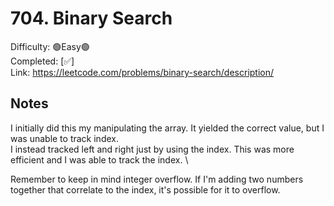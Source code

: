 # 704. Binary Search

Difficulty: 🟢Easy🟢 \
Completed: [✅] \
Link: https://leetcode.com/problems/binary-search/description/

## Notes

I initially did this my manipulating the array. It yielded the correct value, but I was unable to track index. \
I instead tracked left and right just by using the index. This was more efficient and I was able to track the index. \

Remember to keep in mind integer overflow. If I'm adding two numbers together that correlate to the index, it's possible for it to overflow.